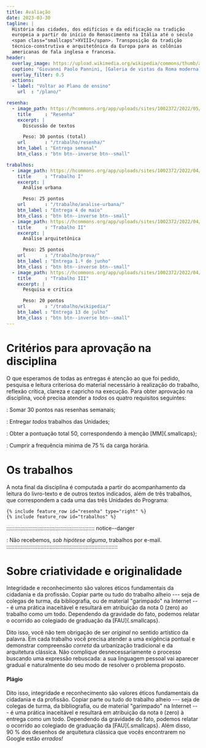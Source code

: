 ```yaml
---
title: Avaliação
date: 2023-03-30
tagline: |
  História das cidades, dos edifícios e da edificação na tradição
  europeia a partir do início do Renascimento na Itália até o século
  <span class="smallcaps">XVIII</span>. Transposição da tradição
  técnico-construtiva e arquitetônica da Europa para as colônias
  americanas de fala inglesa e francesa.
header:
  overlay_image: https://upload.wikimedia.org/wikipedia/commons/thumb/a/a7/Photograph_of_a_painting_of_paintings_(20938228960).jpg/2560px-Photograph_of_a_painting_of_paintings_(20938228960).jpg
  caption: "Giovanni Paolo Pannini, [Galeria de vistas da Roma moderna](https://commons.wikimedia.org/wiki/Category:Modern_Rome_(Giovanni_Paolo_Pannini)), 1754"
  overlay_filter: 0.5
  actions:
  - label: "Voltar ao Plano de ensino"
    url  : "/plano/"

resenha:
  - image_path: https://hcommons.org/app/uploads/sites/1002372/2022/05/teaser-640px-crespi-scaffale.jpg
    title     : "Resenha"
    excerpt: |
      Discussão de textos

      Peso: 30 pontos (total)
    url       : "/trabalho/resenha/"
    btn_label : "Entrega semanal"
    btn_class : "btn btn--inverse btn--small"

trabalhos:
  - image_path: https://hcommons.org/app/uploads/sites/1002372/2022/04/teaser-640px-Giovanni_Battista_Nolli-Nuova_Pianta_di_Roma_1748_05-12.jpg
    title     : "Trabalho I"
    excerpt: |
      Análise urbana

      Peso: 25 pontos
    url       : "/trabalho/analise-urbana/"
    btn_label : "Entrega 4 de maio"
    btn_class : "btn btn--inverse btn--small"
  - image_path: https://hcommons.org/app/uploads/sites/1002372/2022/04/teaser-Gallery-Louis-XVI-Library.jpg
    title     : "Trabalho II"
    excerpt: |
      Análise arquitetônica

      Peso: 25 pontos
    url       : "/trabalho/prova/"
    btn_label : "Entrega 1.º de junho"
    btn_class : "btn btn--inverse btn--small"
  - image_path: https://hcommons.org/app/uploads/sites/1002372/2022/04/teaser-kooogimi-46-1.jpg
    title     : "Trabalho III"
    excerpt: |
      Pesquisa e crítica

      Peso: 20 pontos
    url       : "/trabalho/wikipedia/"
    btn_label : "Entrega 13 de julho"
    btn_class : "btn btn--inverse btn--small"
---
```


# Critérios para aprovação na disciplina #

O que esperamos de todas as
entregas é atenção ao que foi pedido, pesquisa e leitura criteriosa do
material necessário à realização do trabalho, reflexão crítica, clareza
e capricho na execução. Para obter aprovação na disciplina, você precisa
atender a *todos* os quatro requisitos seguintes:

<i class="fas fa-tasks"></i>

: Somar 30 pontos nas resenhas semanais;

: Entregar *todos* trabalhos das Unidades;

: Obter a pontuação total 50, correspondendo à menção [MM]{.smallcaps};

: Cumprir a frequência mínima de 75 % da carga horária.

# Os trabalhos #

A nota final da disciplina é computada a partir do acompanhamento da
leitura do livro-texto e de outros textos indicados, além de três
trabalhos, que correspondem a cada uma das três Unidades do Programa:

```{=html}
{% include feature_row id="resenha" type="right" %}
{% include feature_row id="trabalhos" %}
```

::::::::::::::::::::::::::::::::::::::::::::::::::::::::: notice--danger
<i class="fas fa-inbox"></i>

: Não recebemos, *sob
hipótese alguma*, trabalhos por e-mail.
::::::::::::::::::::::::::::::::::::::::::::::::::::::::::::::::::::::::

# Sobre criatividade e originalidade #

Integridade e reconhecimento são valores éticos fundamentais da
cidadania e da profissão. Copiar parte ou tudo do trabalho alheio ---
seja de colegas de turma, da bibliografia, ou de material "garimpado" na
Internet --- é uma prática inaceitável e resultará em atribuição da nota
0 (zero) ao trabalho como um todo. Dependendo da gravidade do fato,
podemos relatar o ocorrido ao colegiado de graduação da [FAU]{.smallcaps}.

Dito isso, você não tem obrigação de ser *original* no sentido artístico
da palavra. Em cada trabalho você precisa atender a uma exigência
pontual e demonstrar compreensão *correta* da urbanização tradicional e
da arquitetura clássica. Não complique desnecessariamente o processo
buscando uma expressão rebuscada: a sua linguagem pessoal vai aparecer
gradual e naturalmente do seu modo de resolver o problema proposto.

#### Plágio ####

Dito isso, integridade e reconhecimento são valores éticos fundamentais
da cidadania e da profissão. Copiar parte ou tudo do trabalho alheio ---
seja de colegas de turma, da bibliografia, ou de material "garimpado" na
Internet --- é uma prática inaceitável e resultará em atribuição da nota
`0` (zero) à entrega como um todo. Dependendo da gravidade do fato,
podemos relatar o ocorrido ao colegiado de graduação da
[FAU]{.smallcaps}. Além disso, 90 % dos desenhos de arquitetura clássica
que vocês encontrarem no Google estão *errados!*

[Aprender 3]: https://aprender3.unb.br/course/view.php?id=13869


